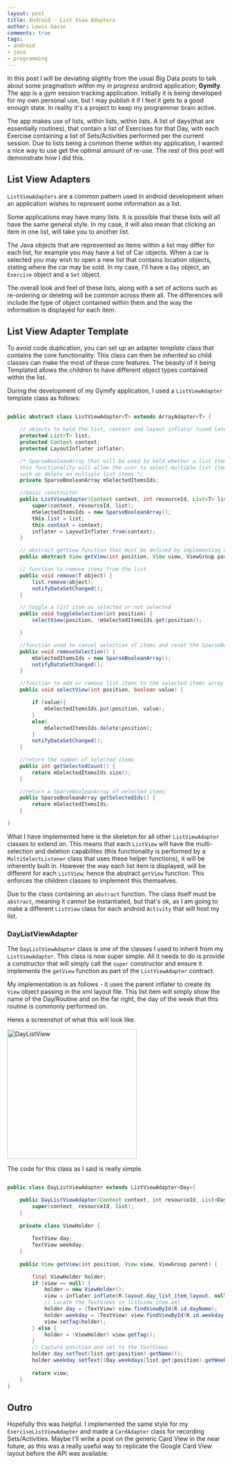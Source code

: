 ```yaml
---
layout: post
title: Android - List View Adapters 
author: Lewis Gavin
comments: true
tags:
- android
- java
- programming
---
```


In this post I will be deviating slightly from the usual Big Data posts to talk about some pragmatism within my *in progress* android application; **Gymify**. The app is a gym session tracking application. Initially it is being developed for my own personal use, but I may publish it if I feel it gets to a good enough state. In reality it's a project to keep my programmer brain active.

The app makes use of lists, within lists, within lists. A list of days(that are essentially routines), that contain a list of Exercises for that Day, with each Exercise containing a list of Sets/Activities performed per the current session. Due to lists being a common theme within my application, I wanted a nice way to use get the optimal amount of re-use. The rest of this post will demonstrate how I did this.

## List View Adapters

`ListViewAdapters` are a common pattern used in android development when an application wishes to represent some information as a list. 

Some applications may have many lists. It is possible that these lists will all have the same general style. In my case, it will also mean that clicking an item in one list, will take you to another list.

The Java objects that are represented as items within a list may differ for each list, for example you may have a list of Car objects. When a car is selected you may wish to open a new list that contains location objects, stating where the car may be sold. In my case, I'll have a `Day` object, an `Exercise` object and a `Set` object.

The overall look and feel of these lists, along with a set of actions such as re-ordering or deleting will be common across them all. The differences will include the type of object contained within them and the way the information is displayed for each item. 

## List View Adapter Template

To avoid code duplication, you can set up an adapter *template* class that contains the core functionality. This class can then be *inherited* so child classes can make the most of these core features. The beauty of it being Templated allows the children to have different object types contained within the list. 

During the development of my Gymify application, I used a `ListViewAdapter` template class as follows:

~~~java

public abstract class ListViewAdapter<T> extends ArrayAdapter<T> {

    // objects to hold the list, contect and layout inflator (used later)
    protected List<T> list;
    protected Context context;
    protected LayoutInflater inflater;

    /* SparseBooleanArray that will be used to hold whether a list item has been selected or not
    this functionality will allow the user to select multiple list items and perform an action
    such as delete on multiple list items */
    private SparseBooleanArray mSelectedItemsIds;

    //basic constructor
    public ListViewAdapter(Context context, int resourceId, List<T> list) {
        super(context, resourceId, list);
        mSelectedItemsIds = new SparseBooleanArray();
        this.list = list;
        this.context = context;
        inflater = LayoutInflater.from(context);
    }

    // abstract getView function that must be defined by implementing classes
    public abstract View getView(int position, View view, ViewGroup parent);

    // function to remove items from the list
    public void remove(T object) {
        list.remove(object);
        notifyDataSetChanged();
    }

    // toggle a list item as selected or not selected
    public void toggleSelection(int position) {
        selectView(position, !mSelectedItemsIds.get(position));

    }

    //function used to cancel selection of items and reset the SparseBooleanArray
    public void removeSelection() {
        mSelectedItemsIds = new SparseBooleanArray();
        notifyDataSetChanged();
    }

    //function to add or remove list items to the selected items array
    public void selectView(int position, boolean value) {

        if (value){
            mSelectedItemsIds.put(position, value);
        }
        else{
            mSelectedItemsIds.delete(position);
        }
        notifyDataSetChanged();
    }

    //return the number of selected items
    public int getSelectedCount() {
        return mSelectedItemsIds.size();
    }

    //return a SparseBooleanArray of selected items
    public SparseBooleanArray getSelectedIds() {
        return mSelectedItemsIds;
    }

}

~~~

What I have implemented here is the skeleton for all other `ListViewAdapter` classes to extend on. This means that each `ListView` will have the multi-selection and deletion capabilites (this functionality is performed by a `MultiSelectListener` class that uses these helper functions), it will be inherently built in. However the way each list item is displayed, will be different for each `ListView`; hence the abstract `getView` function. This enforces the children classes to implement this themselves.

Due to the class containing an `abstract` function. The class itself must be `abstract`, meaning it cannot be instantiated, but that's ok, as I am going to make a different `ListView` class for each android `Activity` that will host my list.


### DayListViewAdapter

The `DayListViewAdapter` class is one of the classes I used to inherit from my `ListViewAdapter`. This class is now super simple. All it needs to do is provide a constructor that will simply call the `super` constructor and ensure it implements the `getView` function as part of the `ListViewAdapter` contract.

My implementation is as follows - it uses the parent inflater to create its `View` object passing in the xml layout file. This list item will simply show the name of the Day/Routine and on the far right, the day of the week that this routine is commonly performed on.

Heres a screenshot of what this will look like.

<img src="../images/Gymify/GymifyDayList.jpg" alt="DayListView" style="width: 300px;" />

The code for this class as I said is really simple.

~~~java

public class DayListViewAdapter extends ListViewAdapter<Day>{

    public DayListViewAdapter(Context context, int resourceId, List<Day> list) {
        super(context, resourceId, list);
    }
    
    private class ViewHolder {
        
        TextView day;
        TextView weekday;
    }
 
    public View getView(int position, View view, ViewGroup parent) {

        final ViewHolder holder;
        if (view == null) {
            holder = new ViewHolder();
            view = inflater.inflate(R.layout.day_list_item_layout, null);
            // Locate the TextViews in listview_item.xml
            holder.day = (TextView) view.findViewById(R.id.dayName);
            holder.weekday = (TextView) view.findViewById(R.id.weekday);
            view.setTag(holder);
        } else {
            holder = (ViewHolder) view.getTag();
        }
        // Capture position and set to the TextViews
        holder.day.setText(list.get(position).getName());
        holder.weekday.setText((Day.weekdays[list.get(position).getWeekday().getMask()]));
        
        return view;
    }
}

~~~

## Outro

Hopefully this was helpful. I implemented the same style for my `ExerciseListViewAdapter` and made a `CardAdapter` class for recording Sets/Activities. Maybe I'll write a post on the generic Card View in the near future, as this was a really useful way to replicate the Google Card View layout before the API was available.


